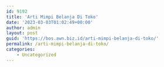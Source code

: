 ```yaml
---
id: 9192
title: 'Arti Mimpi Belanja Di Toko'
date: '2023-03-03T01:02:49+00:00'
author: admin
layout: post
guid: 'https://bos.awn.biz.id/arti-mimpi-belanja-di-toko/'
permalink: /arti-mimpi-belanja-di-toko/
categories:
    - Uncategorized
---
```



